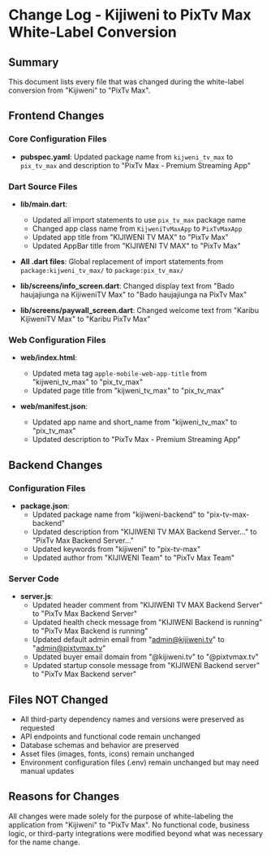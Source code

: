 # Change Log - Kijiweni to PixTv Max White-Label Conversion

## Summary
This document lists every file that was changed during the white-label conversion from "Kijiweni" to "PixTv Max".

## Frontend Changes

### Core Configuration Files
- **pubspec.yaml**: Updated package name from `kijweni_tv_max` to `pix_tv_max` and description to "PixTv Max - Premium Streaming App"

### Dart Source Files
- **lib/main.dart**: 
  - Updated all import statements to use `pix_tv_max` package name
  - Changed app class name from `KijweniTvMaxApp` to `PixTvMaxApp`
  - Updated app title from "KIJIWENI TV MAX" to "PixTv Max"
  - Updated AppBar title from "KIJIWENI TV MAX" to "PixTv Max"

- **All .dart files**: Global replacement of import statements from `package:kijweni_tv_max/` to `package:pix_tv_max/`

- **lib/screens/info_screen.dart**: Changed display text from "Bado haujajiunga na KijiweniTV Max" to "Bado haujajiunga na PixTv Max"

- **lib/screens/paywall_screen.dart**: Changed welcome text from "Karibu KijiweniTV Max" to "Karibu PixTv Max"

### Web Configuration Files
- **web/index.html**: 
  - Updated meta tag `apple-mobile-web-app-title` from "kijweni_tv_max" to "pix_tv_max"
  - Updated page title from "kijweni_tv_max" to "pix_tv_max"

- **web/manifest.json**: 
  - Updated app name and short_name from "kijweni_tv_max" to "pix_tv_max"
  - Updated description to "PixTv Max - Premium Streaming App"

## Backend Changes

### Configuration Files
- **package.json**: 
  - Updated package name from "kijiweni-backend" to "pix-tv-max-backend"
  - Updated description from "KIJIWENI TV MAX Backend Server..." to "PixTv Max Backend Server..."
  - Updated keywords from "kijiweni" to "pix-tv-max"
  - Updated author from "KIJIWENI Team" to "PixTv Max Team"

### Server Code
- **server.js**: 
  - Updated header comment from "KIJIWENI TV MAX Backend Server" to "PixTv Max Backend Server"
  - Updated health check message from "KIJIWENI Backend is running" to "PixTv Max Backend is running"
  - Updated default admin email from "admin@kijiweni.tv" to "admin@pixtvmax.tv"
  - Updated buyer email domain from "@kijiweni.tv" to "@pixtvmax.tv"
  - Updated startup console message from "KIJIWENI Backend server" to "PixTv Max Backend server"

## Files NOT Changed
- All third-party dependency names and versions were preserved as requested
- API endpoints and functional code remain unchanged
- Database schemas and behavior are preserved
- Asset files (images, fonts, icons) remain unchanged
- Environment configuration files (.env) remain unchanged but may need manual updates

## Reasons for Changes
All changes were made solely for the purpose of white-labeling the application from "Kijiweni" to "PixTv Max". No functional code, business logic, or third-party integrations were modified beyond what was necessary for the name change.

